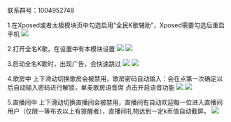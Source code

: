 联系群号：1004952748

1.在Xposed或者太极模块页中勾选启用“全民K歌辅助”，Xposed需要勾选后重启手机
![](README_files/1.jpg)

2.打开全名K歌，在设置中有本模块设置
![](README_files/2.jpg)
![](README_files/3.jpg)

3.启动全名K歌时，出现广告，会快速跳过
![](README_files/4.jpg)
![](README_files/5.jpg)

4.歌房中  上下滑动切换歌房会被禁用，歌房密码自动输入：会在点第一次确定以后自动输入密码进行解锁，单麦歌房语音席 点击开启语音功能
![](README_files/6.jpg)
![](README_files/7.jpg)

5.直播间中  上下滑动切换直播间会被禁用，直播间有自动欢迎每一位进入直播间用户（仅限一等布衣以上有提醒者），直播间礼物达到一定k币值自动截屏。
![](README_files/8.jpg)



